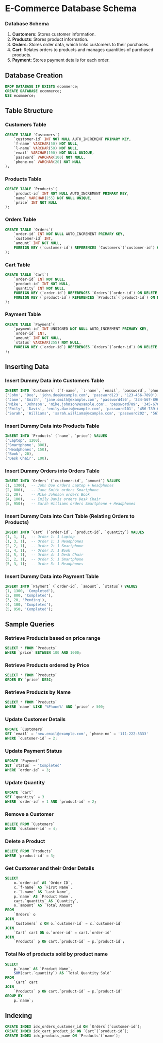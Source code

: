 
# E-Commerce Database Schema

### Database Schema

1. **Customers**: Stores customer information.
2. **Products**: Stores product information.
3. **Orders**: Stores order data, which links customers to their purchases.
4. **Cart**: Relates orders to products and manages quantities of purchased products.
5. **Payment**: Stores payment details for each order.

## Database Creation

```sql
DROP DATABASE IF EXISTS ecommerce;
CREATE DATABASE ecommerce;
USE ecommerce;
```

## Table Structure

### Customers Table
```sql
CREATE TABLE `Customers`(
    `customer-id` INT NOT NULL AUTO_INCREMENT PRIMARY KEY,
    `f-name` VARCHAR(50) NOT NULL,
    `l-name` VARCHAR(50) NOT NULL,
    `email` VARCHAR(100) NOT NULL UNIQUE,
    `password` VARCHAR(100) NOT NULL,
    `phone-no` VARCHAR(20) NOT NULL
);
```

### Products Table
```sql
CREATE TABLE `Products`(
    `product-id` INT NOT NULL AUTO_INCREMENT PRIMARY KEY,
    `name` VARCHAR(255) NOT NULL UNIQUE,
    `price` INT NOT NULL
);
```

### Orders Table
```sql
CREATE TABLE `Orders`(
    `order-id` INT NOT NULL AUTO_INCREMENT PRIMARY KEY,
    `customer-id` INT,
    `amount` INT NOT NULL,
    FOREIGN KEY (`customer-id`) REFERENCES `Customers`(`customer-id`) ON DELETE CASCADE
);
```

### Cart Table
```sql
CREATE TABLE `Cart`(
    `order-id` INT NOT NULL,
    `product-id` INT NOT NULL,
    `quantity` INT NOT NULL,
    FOREIGN KEY (`order-id`) REFERENCES `Orders`(`order-id`) ON DELETE CASCADE,
    FOREIGN KEY (`product-id`) REFERENCES `Products`(`product-id`) ON DELETE CASCADE
);
```

### Payment Table
```sql
CREATE TABLE `Payment`(
    `payment-id` INT UNSIGNED NOT NULL AUTO_INCREMENT PRIMARY KEY,
    `order-id` INT,
    `amount` INT NOT NULL,
    `status` VARCHAR(255) NOT NULL,
    FOREIGN KEY (`order-id`) REFERENCES `Orders`(`order-id`) ON DELETE CASCADE
);
```

## Inserting Data

### Insert Dummy Data into Customers Table
```sql
INSERT INTO `Customers` (`f-name`, `l-name`, `email`, `password`, `phone-no`) VALUES
('John', 'Doe', 'john.doe@example.com', 'password123', '123-456-7890'),
('Jane', 'Smith', 'jane.smith@example.com', 'password456', '234-567-8901'),
('Mike', 'Johnson', 'mike.johnson@example.com', 'password789', '345-678-9012'),
('Emily', 'Davis', 'emily.davis@example.com', 'password101', '456-789-0123'),
('Sarah', 'Williams', 'sarah.williams@example.com', 'password202', '567-890-1234');
```

### Insert Dummy Data into Products Table
```sql
INSERT INTO `Products` (`name`, `price`) VALUES
('Laptop', 1200),
('Smartphone', 800),
('Headphones', 150),
('Book', 20),
('Desk Chair', 100);
```

### Insert Dummy Orders into Orders Table
```sql
INSERT INTO `Orders` (`customer-id`, `amount`) VALUES
(1, 1300),  -- John Doe orders Laptop + Headphones
(2, 800),   -- Jane Smith orders Smartphone
(3, 20),    -- Mike Johnson orders Book
(4, 100),   -- Emily Davis orders Desk Chair
(5, 950);   -- Sarah Williams orders Smartphone + Headphones
```

### Insert Dummy Data into Cart Table (Relating Orders to Products)
```sql
INSERT INTO `Cart` (`order-id`, `product-id`, `quantity`) VALUES
(1, 1, 1),  -- Order 1: 1 Laptop
(1, 3, 1),  -- Order 1: 1 Headphones
(2, 2, 1),  -- Order 2: 1 Smartphone
(3, 4, 1),  -- Order 3: 1 Book
(4, 5, 1),  -- Order 4: 1 Desk Chair
(5, 2, 1),  -- Order 5: 1 Smartphone
(5, 3, 1);  -- Order 5: 1 Headphones
```

### Insert Dummy Data into Payment Table
```sql
INSERT INTO `Payment` (`order-id`, `amount`, `status`) VALUES
(1, 1300, 'Completed'),
(2, 800, 'Completed'),
(3, 20, 'Pending'),
(4, 100, 'Completed'),
(5, 950, 'Completed');
```

## Sample Queries

### Retrieve Products based on price range
```sql
SELECT * FROM `Products`
WHERE `price` BETWEEN 100 AND 1000;
```

### Retrieve Products ordered by Price
```sql
SELECT * FROM `Products`
ORDER BY `price` DESC;
```

### Retrieve Products by Name
```sql
SELECT * FROM `Products`
WHERE `name` LIKE '%Phone%' AND `price` > 500;
```

### Update Customer Details
```sql
UPDATE `Customers`
SET `email` = 'new.email@example.com', `phone-no` = '111-222-3333'
WHERE `customer-id` = 2;
```

### Update Payment Status
```sql
UPDATE `Payment`
SET `status` = 'Completed'
WHERE `order-id` = 3;
```

### Update Quantity
```sql
UPDATE `Cart`
SET `quantity` = 3
WHERE `order-id` = 1 AND `product-id` = 2;
```

### Remove a Customer
```sql
DELETE FROM `Customers`
WHERE `customer-id` = 4;
```

### Delete a Product
```sql
DELETE FROM `Products`
WHERE `product-id` = 3;
```

### Get Customer and their Order Details
```sql
SELECT 
    o.`order-id` AS `Order ID`, 
    c.`f-name` AS `First Name`, 
    c.`l-name` AS `Last Name`, 
    p.`name` AS `Product Name`, 
    cart.`quantity` AS `Quantity`, 
    o.`amount` AS `Total Amount`
FROM 
    `Orders` o
JOIN 
    `Customers` c ON o.`customer-id` = c.`customer-id`
JOIN 
    `Cart` cart ON o.`order-id` = cart.`order-id`
JOIN 
    `Products` p ON cart.`product-id` = p.`product-id`;
```

### Total No of products sold by product name
```sql
SELECT 
    p.`name` AS `Product Name`, 
    SUM(cart.`quantity`) AS `Total Quantity Sold`
FROM 
    `Cart` cart
JOIN 
    `Products` p ON cart.`product-id` = p.`product-id`
GROUP BY 
    p.`name`;
```

## Indexing
```sql
CREATE INDEX idx_orders_customer_id ON `Orders`(`customer-id`);
CREATE INDEX idx_cart_product_id ON `Cart`(`product-id`);
CREATE INDEX idx_products_name ON `Products`(`name`);
```

